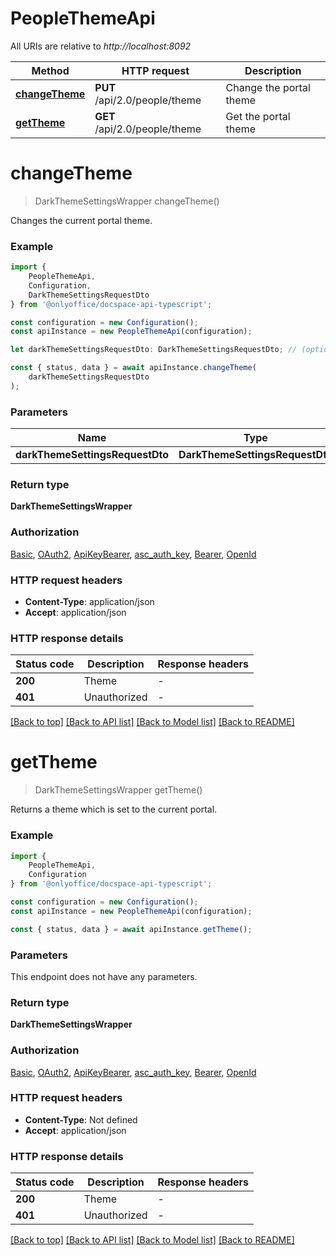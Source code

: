 # PeopleThemeApi

All URIs are relative to *http://localhost:8092*

|Method | HTTP request | Description|
|------------- | ------------- | -------------|
|[**changeTheme**](#changetheme) | **PUT** /api/2.0/people/theme | Change the portal theme|
|[**getTheme**](#gettheme) | **GET** /api/2.0/people/theme | Get the portal theme|

# **changeTheme**
> DarkThemeSettingsWrapper changeTheme()

Changes the current portal theme.

### Example

```typescript
import {
    PeopleThemeApi,
    Configuration,
    DarkThemeSettingsRequestDto
} from '@onlyoffice/docspace-api-typescript';

const configuration = new Configuration();
const apiInstance = new PeopleThemeApi(configuration);

let darkThemeSettingsRequestDto: DarkThemeSettingsRequestDto; // (optional)

const { status, data } = await apiInstance.changeTheme(
    darkThemeSettingsRequestDto
);
```

### Parameters

|Name | Type | Description  | Notes|
|------------- | ------------- | ------------- | -------------|
| **darkThemeSettingsRequestDto** | **DarkThemeSettingsRequestDto**|  | |


### Return type

**DarkThemeSettingsWrapper**

### Authorization

[Basic](../README.md#Basic), [OAuth2](../README.md#OAuth2), [ApiKeyBearer](../README.md#ApiKeyBearer), [asc_auth_key](../README.md#asc_auth_key), [Bearer](../README.md#Bearer), [OpenId](../README.md#OpenId)

### HTTP request headers

 - **Content-Type**: application/json
 - **Accept**: application/json


### HTTP response details
| Status code | Description | Response headers |
|-------------|-------------|------------------|
|**200** | Theme |  -  |
|**401** | Unauthorized |  -  |

[[Back to top]](#) [[Back to API list]](../README.md#documentation-for-api-endpoints) [[Back to Model list]](../README.md#documentation-for-models) [[Back to README]](../README.md)

# **getTheme**
> DarkThemeSettingsWrapper getTheme()

Returns a theme which is set to the current portal.

### Example

```typescript
import {
    PeopleThemeApi,
    Configuration
} from '@onlyoffice/docspace-api-typescript';

const configuration = new Configuration();
const apiInstance = new PeopleThemeApi(configuration);

const { status, data } = await apiInstance.getTheme();
```

### Parameters
This endpoint does not have any parameters.


### Return type

**DarkThemeSettingsWrapper**

### Authorization

[Basic](../README.md#Basic), [OAuth2](../README.md#OAuth2), [ApiKeyBearer](../README.md#ApiKeyBearer), [asc_auth_key](../README.md#asc_auth_key), [Bearer](../README.md#Bearer), [OpenId](../README.md#OpenId)

### HTTP request headers

 - **Content-Type**: Not defined
 - **Accept**: application/json


### HTTP response details
| Status code | Description | Response headers |
|-------------|-------------|------------------|
|**200** | Theme |  -  |
|**401** | Unauthorized |  -  |

[[Back to top]](#) [[Back to API list]](../README.md#documentation-for-api-endpoints) [[Back to Model list]](../README.md#documentation-for-models) [[Back to README]](../README.md)

